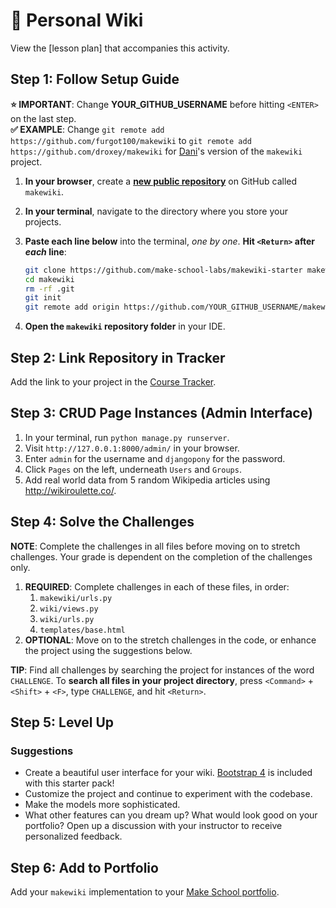# 📓 Personal Wiki

View the [lesson plan] that accompanies this activity.

## Step 1: Follow Setup Guide

 **⭐️ IMPORTANT**: Change **YOUR_GITHUB_USERNAME** before hitting `<ENTER>` on the last step.<br>**✅ EXAMPLE**: Change `git remote add https://github.com/furgot100/makewiki` to `git remote add https://github.com/droxey/makewiki` for [Dani](https://github.com/droxey/makewiki)'s version of the `makewiki` project.

1. **In your browser**, create a **[new public repository](https://github.com/new)** on GitHub called `makewiki`.
2. **In your terminal**, navigate to the directory where you store your projects.
3. **Paste each line below** into the terminal, *one by one*. **Hit `<Return>` after *each* line**:

    ```bash
    git clone https://github.com/make-school-labs/makewiki-starter makewiki
    cd makewiki
    rm -rf .git
    git init
    git remote add origin https://github.com/YOUR_GITHUB_USERNAME/makewiki
    ```

4. **Open the `makewiki` repository folder** in your IDE.

## Step 2: Link Repository in Tracker

Add the link to your project in the [Course Tracker](https://make.sc/trackbew1.2).

## Step 3: CRUD Page Instances (Admin Interface)

1. In your terminal, run `python manage.py runserver`.
2. Visit `http://127.0.0.1:8000/admin/` in your browser.
3. Enter `admin` for the username and `djangopony` for the password.
4. Click `Pages` on the left, underneath `Users` and `Groups`.
5. Add real world data from 5 random Wikipedia articles using http://wikiroulette.co/.

## Step 4: Solve the Challenges

**NOTE**: Complete the challenges in all files before moving on to stretch challenges. Your grade is dependent on the completion of the challenges only.

1. **REQUIRED**: Complete challenges in each of these files, in order:
    1. `makewiki/urls.py`
    1. `wiki/views.py`
    1. `wiki/urls.py`
    1. `templates/base.html`
2. **OPTIONAL**: Move on to the stretch challenges in the code, or enhance the project using the suggestions below.

**TIP**: Find all challenges by searching the project for instances of the word `CHALLENGE`. To **search all files in your project directory**, press `<Command>` + `<Shift>` + `<F>`, type `CHALLENGE`, and hit `<Return>`.

## Step 5: Level Up

### Suggestions

- Create a beautiful user interface for your wiki. [Bootstrap 4](https://getbootstrap.com/docs/4.0/components/) is included with this starter pack! 
- Customize the project and continue to experiment with the codebase.
- Make the models more sophisticated.
- What other features can you dream up? What would look good on your portfolio? Open up a discussion with your instructor to receive personalized feedback.

## Step 6: Add to Portfolio

Add your `makewiki` implementation to your [Make School portfolio](https://www.makeschool.com/portfolio).
